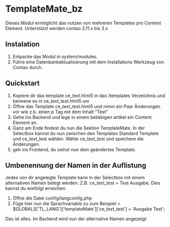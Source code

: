 # TemplateMate_bz #
Dieses Modul ermöglicht das nutzen von mehreren Templates pro Content Element.
Unterstützt werden contao 2.11.x bis 3.x

## Instalation ##
1. Entpacke das Modul in system/modules.
2. Führe eine Datenbankaktualisierung mit dem Installations Werkzeug von Contao durch.

## Quickstart ##

1. Kopiere dir das template ce_text.html5 in das /templates Verzeichnis und bennene es in ce_text_test.html5 um
2. Öffne das Template ce_text_test.html5 und nimm ein Paar Änderungen vor wie z.b. einen p Tag mit dem Inhalt "Test"
3. Gehe ins Backend und lege in einem beliebigen artikel ein Content Element an.
4. Ganz am Ende findest du nun die Sektion TemplateMate. In der Selectbox kannst du nun zwischen den Templates Standard Template und ce_text_test wählen. Wähle ce_text_test und speichere die Änderungen.
5. geh ins Frontend, du siehst nun dein geändertes Template.

## Umbenennung der Namen in der Auflistung

Jedes von dir angelegte Template kann in der Selectbox mit einem alternativen Namen belegt werden. Z.B. ce_text_test = Test Ausgabe. Dies kannst du wiefolgt erreichen:

1. Öffne die Datei config/langconfig.php
2. Füge hier nun die Sprachvariable zu zum Beispiel > $GLOBALS['TL_LANG']['templateMate']['ce_text_test'] = 'Ausgabe Test';

Das ist alles. Im Backend wird nun der alternative Namen angezeigt.